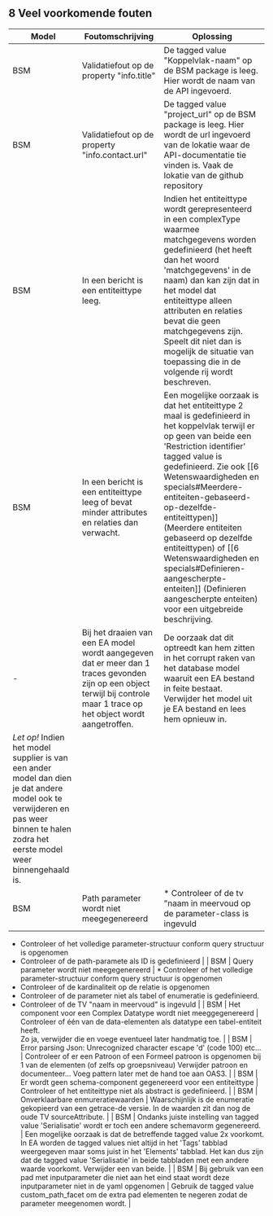 ## 8 Veel voorkomende fouten

| Model |Foutomschrijving| Oplossing|
| --- | --- | --- |
| BSM | Validatiefout op de property "info.title"  | De tagged value "Koppelvlak-naam" op de BSM package is leeg. Hier wordt de naam van de API ingevoerd. |
| BSM | Validatiefout op de property "info.contact.url"  | De tagged value "project_url" op de BSM package is leeg. Hier wordt de url ingevoerd van de lokatie waar de API-documentatie tie vinden is. Vaak de lokatie van de github repository |
| BSM | In een bericht is een entiteittype leeg.  | Indien het entiteittype wordt gerepresenteerd in een complexType waarmee matchgegevens worden gedefinieerd (het heeft dan het woord 'matchgegevens' in de naam) dan kan zijn dat in het model dat entiteittype alleen attributen en relaties bevat die geen matchgegevens zijn. Speelt dit niet dan is mogelijk de situatie van toepassing die in de volgende rij wordt beschreven. |
| BSM | In een bericht is een entiteittype leeg of bevat minder attributes en relaties dan verwacht. | Een mogelijke oorzaak is dat het entiteittype 2 maal is gedefinieerd in het koppelvlak terwijl er op geen van beide een 'Restriction identifier' tagged value is gedefinieerd. Zie ook [[6 Wetenswaardigheden en specials#Meerdere-entiteiten-gebaseerd-op-dezelfde-entiteittypen]] (Meerdere entiteiten gebaseerd op dezelfde entiteittypen) of  [[6 Wetenswaardigheden en specials#Definieren-aangescherpte-enteiten]] (Definieren aangescherpte enteiten) voor een uitgebreide beschrijving. |
| - | Bij het draaien van een EA model wordt aangegeven dat er meer dan 1 traces gevonden zijn op een object terwijl bij controle maar 1 trace op het object wordt aangetroffen. | De oorzaak dat dit optreedt kan hem zitten in het corrupt raken van het database model waaruit een EA bestand in feite bestaat. Verwijder het model uit je EA bestand en lees hem opnieuw in.
*Let op!* Indien het model supplier is van een ander model dan dien je dat andere model ook te verwijderen en pas weer binnen te halen zodra het eerste model weer binnengehaald is. |
| BSM | Path parameter wordt niet meegegenereerd | * Controleer of de tv "naam in meervoud op de parameter-class is ingevuld
* Controleer of het volledige parameter-structuur conform query structuur is opgenomen
* Controleer of de path-paramete als ID is gedefinieerd  |
| BSM | Query parameter wordt niet meegegenereerd | * Controleer of het volledige parameter-structuur conform query structuur is opgenomen
* Controleer of de kardinaliteit op de relatie is opgenomen
* Controleer of de parameter niet als tabel of enumeratie is gedefinieerd.
* Controleer of de TV "naam in meervoud" is ingevuld |
| BSM | Het component voor een Complex Datatype wordt niet meeggegenereerd | Controleer of één van de data-elementen als datatype een tabel-entiteit heeft.  
   Zo ja, verwijder die en voege eventueel later handmatig toe. |
| BSM | Error parsing Json: Unrecognized character escape 'd' (code 100) etc... | Controleer of er een Patroon of een Formeel patroon is opgenomen bij 1 van de elementen (of zelfs op groepsniveau)
   Verwijder patroon en documenteer...
   Voeg pattern later met de hand toe aan OAS3. |
| BSM | Er wordt geen schema-component gegenereerd voor een entiteittype | Controleer of het entiteittype niet als abstract is gedefinieerd. |
| BSM | Onverklaarbare enmureratiewaarden | Waarschijnlijk is de enumeratie gekopieerd van een getrace-de versie. In de waarden zit dan nog de oude TV sourceAttribute. |
| BSM | Ondanks juiste instelling van tagged value 'Serialisatie' wordt er toch een andere schemavorm gegenereerd. | Een mogelijke oorzaak is dat de betreffende tagged value 2x voorkomt. In EA worden de tagged values niet altijd in het 'Tags' tabblad weergegeven maar soms juist in het 'Elements' tabblad. Het kan dus zijn dat de tagged value 'Serialisatie' in beide tabbladen met een andere waarde voorkomt. Verwijder een van beide. |
| BSM | Bij gebruik van een pad met inputparameter die niet aan het eind staat wordt deze inputparameter niet in de yaml opgenomen | Gebruik de tagged value custom_path_facet om de extra pad elementen te negeren zodat de parameter meegenomen wordt. |
